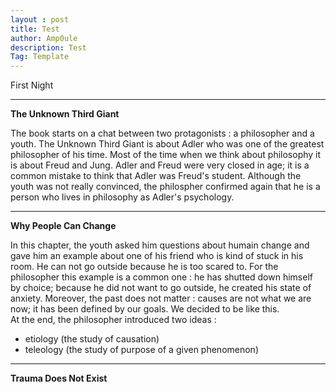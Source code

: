 ```yaml
---
layout : post
title: Test
author: Amp0ule
description: Test
Tag: Template
---
```

First Night

***
**The Unknown Third Giant**

The book starts on a chat between two protagonists : a philosopher and a youth. 
The Unknown Third Giant is about Adler who was one of the greatest philosopher of his time. Most of the time when we think about philosophy it is about Freud and Jung. Adler and Freud were very closed in age; it is a common mistake to think that Adler was Freud's student. Although the youth was not really convinced, the philospher confirmed again that he is a person who lives in philosophy as Adler's psychology. 

***
**Why People Can Change**

In this chapter, the youth asked him questions about humain change and gave him an example about one of his friend who is kind of stuck in his room. He can not go outside because he is too scared to. For the philosopher this example is a common one : he has shutted down himself by choice; because he did not want to go outside, he created his state of anxiety. Moreover, the past does not matter : causes are not what we are now; it has been defined by our goals. We decided to be like this.   
At the end, the philosopher introduced two ideas :   
- etiology (the study of causation)
- teleology (the study of purpose of a given phenomenon)

***
**Trauma Does Not Exist**


